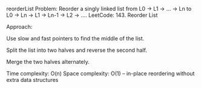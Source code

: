 reorderList
Problem: Reorder a singly linked list from L0 → L1 → ... → Ln to L0 → Ln → L1 → Ln-1 → L2 → ....
LeetCode: 143. Reorder List

Approach:

Use slow and fast pointers to find the middle of the list.

Split the list into two halves and reverse the second half.

Merge the two halves alternately.

Time complexity: O(n)
Space complexity: O(1) – in-place reordering without extra data structures